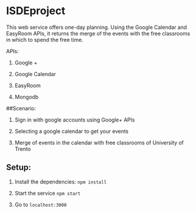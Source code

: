 # ISDEproject

This web service offers one-day planning. Using the Google Calendar and EasyRoom APIs, it returns the merge of the events with the free classrooms in which to spend the free time.

APIs:

1.  Google +

2.  Google Calendar

3.  EasyRoom

4.  Mongodb


##Scenario: 

1.	Sign in with google accounts using Google+ APIs

2.  Selecting a google calendar to get your events	

3. 	Merge of events in the calendar with free classrooms of University of Trento


## Setup:

1. Install the dependencies: `npm install`

2. Start the service `npm start`

3. Go to `localhost:3000`
